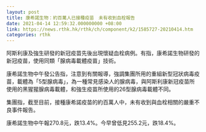```yaml
---
layout: post
title: 康希諾生物：約百萬人已接種疫苗　未有收到血栓報告
date: 2021-04-14 12:59:32.000000000 +08:00
link: https://news.rthk.hk/rthk/ch/component/k2/1585727-20210414.htm
categories: rthk
---
```


阿斯利康及強生研發的新冠疫苗先後出現懷疑血栓病例。有指，康希諾生物研發的新冠疫苗，使用同類「腺病毒載體疫苗」技術。

康希諾生物中午發公告指，注意到有關報導，強調集團所用的重組新型冠狀病毒疫苗，載體為「5型腺病毒」，為一種常見感染人的腺病毒，與阿斯利康新冠疫苗所使用的黑猩猩腺病毒載體，和強生疫苗所使用的26型腺病毒載體不同。

集團指，截至目前，接種康希諾疫苗的約百萬人中，未有收到與血栓相關的嚴重不良事件報告。

康希諾生物中午報270.8元，跌13.4%。今早曾低見255.2元，跌18.4%。
